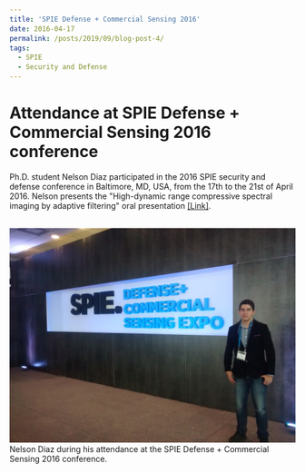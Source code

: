 ```yaml
---
title: 'SPIE Defense + Commercial Sensing 2016'
date: 2016-04-17
permalink: /posts/2019/09/blog-post-4/
tags:
  - SPIE
  - Security and Defense
---
```


Attendance at SPIE Defense + Commercial Sensing 2016 conference
======

Ph.D. student Nelson Diaz participated in the 2016 SPIE security and defense conference in Baltimore, MD, USA, from the 17th to the 21st of April 2016. Nelson presents the "High-dynamic range compressive spectral imaging by adaptive filtering" oral presentation [[Link]](https://www.spiedigitallibrary.org/conference-proceedings-of-spie/9860/98600A/Adaptive-uniform-grayscale-coded-aperture-design-for-high-dynamic-range/10.1117/12.2224378.short?SSO=1&tab=ArticleLinkCited).

<br/><img src='/images/SPIE2016.jpg'>
Nelson Diaz during his attendance at the SPIE Defense + Commercial Sensing 2016 conference.




